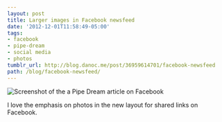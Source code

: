 ```yaml
---
layout: post
title: Larger images in Facebook newsfeed
date: '2012-12-01T11:58:49-05:00'
tags:
- facebook
- pipe-dream
- social media
- photos
tumblr_url: http://blog.danoc.me/post/36959614701/facebook-newsfeed
path: /blog/facebook-newsfeed/
---
```


![Screenshot of the a Pipe Dream article on Facebook](/img/posts/pipe-dream-facebook-newsfeed.png)


I love the emphasis on photos in the new layout for shared links on Facebook.
